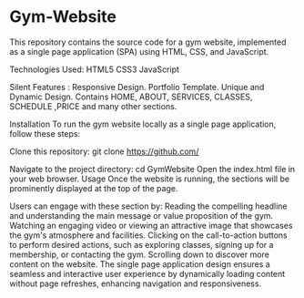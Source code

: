 # Gym-Website
This repository contains the source code for a gym website, implemented as a single page application (SPA) using HTML, CSS, and JavaScript.

Technologies Used:
HTML5
CSS3
JavaScript

Silent Features :
Responsive Design.
Portfolio Template.
Unique and Dynamic Design.
Contains HOME, ABOUT, SERVICES, CLASSES, SCHEDULE ,PRICE and many other sections.

Installation
To run the gym website locally as a single page application, follow these steps:

Clone this repository: git clone https://github.com/

Navigate to the project directory: cd GymWebsite
Open the index.html file in your web browser.
Usage
Once the website is running, the sections will be prominently displayed at the top of the page. 

Users can engage with these section by:
Reading the compelling headline and understanding the main message or value proposition of the gym.
Watching an engaging video or viewing an attractive image that showcases the gym's atmosphere and facilities.
Clicking on the call-to-action buttons to perform desired actions, such as exploring classes, signing up for a membership, or contacting the gym.
Scrolling down to discover more content on the website. The single page application design ensures a seamless and interactive user experience by dynamically loading content without page refreshes, enhancing navigation and responsiveness.
